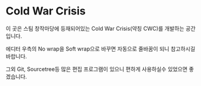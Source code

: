 # Cold War Crisis

이 곳은 스팀 창작마당에 등재되어있는 Cold War Crisis(약칭 CWC)를 개발하는 공간입니다.

에디터 우측의 No wrap을 Soft wrap으로 바꾸면 자동으로 줄바꿈이 되니 참고하시길 바랍니다.

그외 Git, Sourcetree등 많은 편집 프로그램이 있으니 편하게 사용하실수 있었으면 좋겠습니다.
